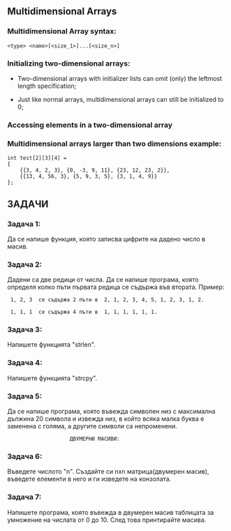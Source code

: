 ## Multidimensional Arrays


### Multidimensional Array syntax:
```
<type> <name>[<size_1>]...[<size_n>]
```


### Initializing two-dimensional arrays:

- Two-dimensional arrays with initializer lists can omit (only) the leftmost length specification;

- Just like normal arrays, multidimensional arrays can still be initialized to 0;


### Accessing elements in a two-dimensional array


### Multidimensional arrays larger than two dimensions example:
```
int test[2][3][4] = 
{
    {{3, 4, 2, 3}, {0, -3, 9, 11}, {23, 12, 23, 2}},
    {{13, 4, 56, 3}, {5, 9, 3, 5}, {3, 1, 4, 9}}
};
```


## ЗАДАЧИ

### Задача 1:
Да се напише функция, която записва цифрите на дадено число в масив.

### Задача 2: 
Дадени са две редици от числа. Да се напише програма, която определя колко пъти първата редица се съдържа във втората.
Пример:

     1, 2, 3  се съдържа 2 пъти в  2, 1, 2, 3, 4, 5, 1, 2, 3, 1, 2.

     1, 1, 1  се съдържа 4 пъти в  1, 1, 1, 1, 1, 1.

### Задача 3: 
Напишете функцията "strlen".

### Задача 4: 
Напишете функцията "strcpy".

### Задача 5: 
Да се напише програма, която въвежда символен низ с максимална дължина 20 символа и извежда низ, в който всяка малка буква е заменена с голяма, а другите символи са непроменени.


						ДВУМЕРНИ МАСИВИ:

### Задача 6:
Въведетe числото "n". Създайте си nxn матрица(двумерен масив), въведете елементи в него и ги изведете на конзолата.

### Задача 7: 
Напишете програма, която въвежда в двумерен масив таблицата за умножение на числата от 0 до 10. След това принтирайте масива.